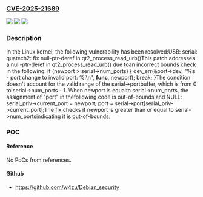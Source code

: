 ### [CVE-2025-21689](https://cve.mitre.org/cgi-bin/cvename.cgi?name=CVE-2025-21689)
![](https://img.shields.io/static/v1?label=Product&message=Linux&color=blue)
![](https://img.shields.io/static/v1?label=Version&message=f7a33e608d9ae022b7f49307921627e34e9484ed%3C%20fa4c7472469d97c4707698b4c0e098f8cfc2bf22%20&color=brighgreen)
![](https://img.shields.io/static/v1?label=Vulnerability&message=n%2Fa&color=brighgreen)

### Description

In the Linux kernel, the following vulnerability has been resolved:USB: serial: quatech2: fix null-ptr-deref in qt2_process_read_urb()This patch addresses a null-ptr-deref in qt2_process_read_urb() due toan incorrect bounds check in the following:       if (newport > serial->num_ports) {               dev_err(&port->dev,                       "%s - port change to invalid port: %i\n",                       __func__, newport);               break;       }The condition doesn't account for the valid range of the serial->portbuffer, which is from 0 to serial->num_ports - 1. When newport is equalto serial->num_ports, the assignment of "port" in thefollowing code is out-of-bounds and NULL:       serial_priv->current_port = newport;       port = serial->port[serial_priv->current_port];The fix checks if newport is greater than or equal to serial->num_portsindicating it is out-of-bounds.

### POC

#### Reference
No PoCs from references.

#### Github
- https://github.com/w4zu/Debian_security

